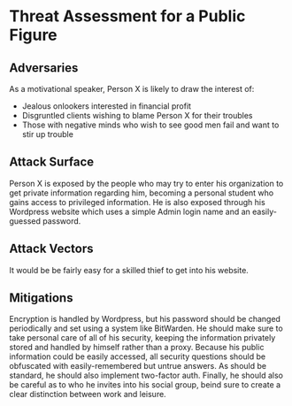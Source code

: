 # Threat Assessment for a Public Figure

## Adversaries

As a motivational speaker, Person X is likely to draw the interest of:
  - Jealous onlookers interested in financial profit
  - Disgruntled clients wishing to blame Person X for their troubles
  - Those with negative minds who wish to see good men fail and want to stir up trouble

## Attack Surface

Person X is exposed by the people who may try to enter his organization to get private information regarding him, becoming a personal student who gains access to privileged information. He is also exposed through his Wordpress website which uses a simple Admin login name and an easily-guessed password.

## Attack Vectors

It would be be fairly easy for a skilled thief to get into his website.

## Mitigations

Encryption is handled by Wordpress, but his password should be changed periodically and set using a system like BitWarden. He should make sure to take personal care of all of his security, keeping the information privately stored and handled by himself rather than a proxy. Because his public information could be easily accessed, all security questions should be obfuscated with easily-remembered but untrue answers. As should be standard, he should also implement two-factor auth. Finally, he should also be careful as to who he invites into his social group, beind sure to create a clear distinction between work and leisure.